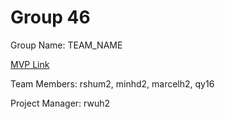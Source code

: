 # Group 46
Group Name: TEAM_NAME

[MVP Link](http://cs196.cs.illinois.edu)

Team Members: rshum2, minhd2,	marcelh2,	qy16

Project Manager: rwuh2
